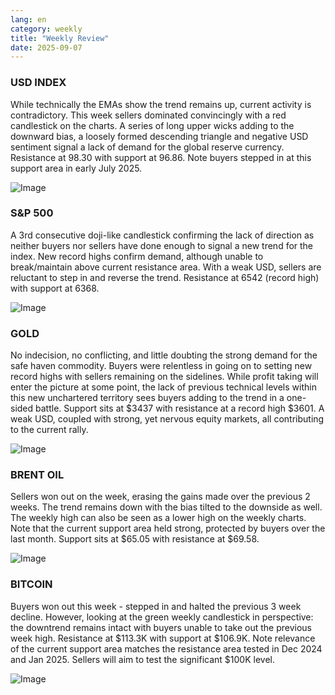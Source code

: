 ```yaml
---
lang: en
category: weekly
title: "Weekly Review"
date: 2025-09-07
---
```


### USD INDEX

While technically the EMAs show the trend remains up, current activity is contradictory. This week sellers dominated convincingly with a red candlestick on the charts. A series of long upper wicks adding to the downward bias, a loosely formed descending triangle and negative USD sentiment signal a lack of demand for the global reserve currency. Resistance at 98.30 with support at 96.86. Note buyers stepped in at this support area in early July 2025.  

![Image](https://markleighedu.github.io/img/Sep-2025/07-Sep-2025/usdindex.jpg)

### S&P 500

A 3rd consecutive doji-like candlestick confirming the lack of direction as neither buyers nor sellers have done enough to signal a new trend for the index. New record highs confirm demand, although unable to break/maintain above current resistance area. With a weak USD, sellers are reluctant to step in and reverse the trend. Resistance at 6542 (record high) with support at 6368.

![Image](https://markleighedu.github.io/img/Sep-2025/07-Sep-2025/sp500.jpg)

### GOLD

No indecision, no conflicting, and little doubting the strong demand for the safe haven commodity. Buyers were relentless in going on to setting new record highs with sellers remaining on the sidelines. While profit taking will enter the picture at some point, the lack of previous technical levels within this new unchartered territory sees buyers adding to the trend in a one-sided battle. Support sits at $3437 with resistance at a record high $3601. A weak USD, coupled with strong, yet nervous equity markets, all contributing to the current rally. 

![Image](https://markleighedu.github.io/img/Sep-2025/07-Sep-2025/gold.jpg)

### BRENT OIL

Sellers won out on the week, erasing the gains made over the previous 2 weeks. The trend remains down with the bias tilted to the downside as well. The weekly high can also be seen as a lower high on the weekly charts. Note that the current support area held strong, protected by buyers over the last month. Support sits at $65.05 with resistance at $69.58. 

![Image](https://markleighedu.github.io/img/Sep-2025/07-Sep-2025/brentoil.jpg)

### BITCOIN

Buyers won out this week - stepped in and halted the previous 3 week decline. However, looking at the green weekly candlestick in perspective: the downtrend remains intact with buyers unable to take out the previous week high. Resistance at $113.3K with support at $106.9K. Note relevance of the current support area matches the resistance area tested in Dec 2024 and Jan 2025. Sellers will aim to test the significant $100K level.

![Image](https://markleighedu.github.io/img/Sep-2025/07-Sep-2025/bitcoin.jpg)

